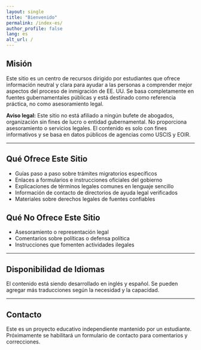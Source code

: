 ```yaml
---
layout: single
title: "Bienvenido"
permalink: /index-es/
author_profile: false
lang: es
alt_url: /
---
```


## Misión

Este sitio es un centro de recursos dirigido por estudiantes que ofrece información neutral y clara para ayudar a las personas a comprender mejor aspectos del proceso de inmigración de EE. UU. Se basa completamente en fuentes gubernamentales públicas y está destinado como referencia práctica, no como asesoramiento legal.

**Aviso legal:** Este sitio no está afiliado a ningún bufete de abogados, organización sin fines de lucro o entidad gubernamental. No proporciona asesoramiento o servicios legales. El contenido es solo con fines informativos y se basa en datos públicos de agencias como USCIS y EOIR.

---

## Qué Ofrece Este Sitio

- Guías paso a paso sobre trámites migratorios específicos  
- Enlaces a formularios e instrucciones oficiales del gobierno  
- Explicaciones de términos legales comunes en lenguaje sencillo  
- Información de contacto de directorios de ayuda legal verificados  
- Materiales sobre derechos legales de fuentes confiables

## Qué No Ofrece Este Sitio

- Asesoramiento o representación legal  
- Comentarios sobre políticas o defensa política  
- Instrucciones que fomenten actividades ilegales

---

## Disponibilidad de Idiomas

El contenido está siendo desarrollado en inglés y español. Se pueden agregar más traducciones según la necesidad y la capacidad.

---

## Contacto

Este es un proyecto educativo independiente mantenido por un estudiante. Próximamente se habilitará un formulario de contacto para comentarios y correcciones.